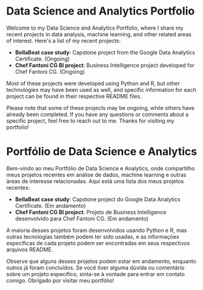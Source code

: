 # Data Science and Analytics Portfolio
Welcome to my Data Science and Analytics Portfolio, where I share my recent projects in data analysis, machine learning, and other related areas of interest. Here's a list of my recent projects:

* __BellaBeat case study__: Capstone project from the Google Data Analytics Certificate. (Ongoing)
* __Chef Fantoni CG BI project__: Business Intelligence project developed for Chef Fantoni CG. (Ongoing)

Most of these projects were developed using Python and R, but other technologies may have been used as well, and specific information for each project can be found in their respective README files.

Please note that some of these projects may be ongoing, while others have already been completed. If you have any questions or comments about a specific project, feel free to reach out to me. Thanks for visiting my portfolio!

# Portfólio de Data Science e Analytics
Bem-vindo ao meu Portfólio de Data Science e Analytics, onde compartilho meus projetos recentes em análise de dados, machine learning e outras áreas de interesse relacionadas. Aqui está uma lista dos meus projetos recentes:

* __BellaBeat case study__: Capstone project do Google Data Analytics Certificate. (Em andamento)
* __Chef Fantoni CG BI project__: Projeto de Business Intelligence desenvolvido para Chef Fantoni CG. (Em andamento)

A maioria desses projetos foram desenvolvidos usando Python e R, mas outras tecnologias também podem ter sido usadas, e as informações específicas de cada projeto podem ser encontradas em seus respectivos arquivos README.

Observe que alguns desses projetos podem estar em andamento, enquanto outros já foram concluídos. Se você tiver alguma dúvida ou comentário sobre um projeto específico, sinta-se à vontade para entrar em contato comigo. Obrigado por visitar meu portfólio!
